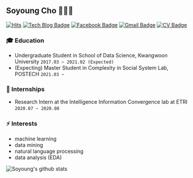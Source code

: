 ## Soyoung Cho 👩🏻‍💻

[![Hits](https://hits.seeyoufarm.com/api/count/incr/badge.svg?url=https%3A%2F%2Fgithub.com%2FSoYoungCho)](https://hits.seeyoufarm.com)
[![Tech Blog Badge](http://img.shields.io/badge/-Tech%20blog-black?style=flat-square&logo=github&link=https://blog.naver.com/wazoskee)](https://blog.naver.com/wazoskee)
[![Facebook Badge](https://img.shields.io/badge/facebook-1877f2?style=flat-square&logo=facebook&logoColor=white&link=https://https://www.facebook.com/soyoung.cho.543/)](https://www.facebook.com/soyoung.cho.543/)
[![Gmail Badge](https://img.shields.io/badge/Gmail-d14836?style=flat-square&logo=Gmail&logoColor=white&link=mailto:sophiacho525@gmail.com)](mailto:sophiacho525@gmail.com)
[![CV Badge](https://img.shields.io/badge/-Curriculum%20Vitae-yellow?style=flat-square&logo=Latex&logoColor=white&link=https://github.com/SoYoungCho/CV/blob/master/SoyoungCho_CV.pdf)](https://github.com/SoYoungCho/CV/blob/master/SoyoungCho_CV.pdf)
	
### :mortar_board: Education 
- Undergraduate Student in School of Data Science, Kwangwoon University ```2017.03 ~ 2021.02 (Expected)```
- (Expecting) Master Student in Complexity in Social System Lab, POSTECH  ```2021.03 ~ ```

### 🔭 Internships
- Research Intern at the Intelligence Information Convergence lab at ETRI ```2020.07 ~ 2020.08```

### ⚡ Interests
- machine learning
- data mining
- natural language processing
- data analysis (EDA)

<!--
**SoYoungCho/SoYoungCho** is a ✨ _special_ ✨ repository because its `README.md` (this file) appears on your GitHub profile.

Here are some ideas to get you started:

- 🔭 I’m currently working on ...
- 🌱 I’m currently learning ...
- 👯 I’m looking to collaborate on ...
- 🤔 I’m looking for help with ...
- 💬 Ask me about ...
- 📫 How to reach me: ...
- 😄 Pronouns: ...
- ⚡ Fun fact: ...
-->

![Soyoung's github stats](https://github-readme-stats.vercel.app/api?username=SoYoungCho&show_icons=true&hide_border=true) 

